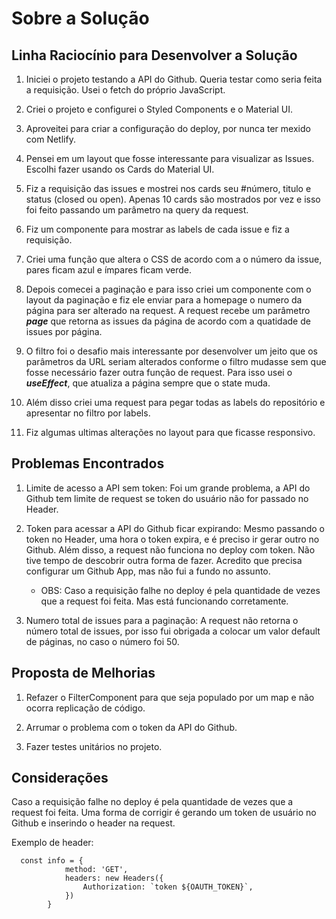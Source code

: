 # Sobre a Solução

## Linha Raciocínio para Desenvolver a Solução


1. Iniciei o projeto testando a API do Github. Queria testar como seria feita a 
requisição. Usei o fetch do próprio JavaScript.

2. Criei o projeto e configurei o Styled Components e o Material UI.

3. Aproveitei para criar a configuração do deploy, por nunca ter mexido com Netlify.

4. Pensei em um layout que fosse interessante para visualizar as Issues. Escolhi fazer 
usando os Cards do Material UI.

5. Fiz a requisição das issues e mostrei nos cards seu #número, titulo e status (closed ou open).
Apenas 10 cards são mostrados por vez e isso foi feito passando um parâmetro na query da request.

6. Fiz um componente para mostrar as labels de cada issue e fiz a requisição.

7. Criei uma função que altera o CSS de acordo com a o número da issue, pares ficam azul
e ímpares ficam verde.

8. Depois comecei a paginação e para isso criei um componente com o layout da paginação
e fiz ele enviar para a homepage o numero da página para ser alterado na request. 
A request recebe um parâmetro ***page*** que retorna as issues da página de acordo com a quatidade
de issues por página.

9. O filtro foi o desafio mais interessante por desenvolver um jeito que os parâmetros da URL
seriam alterados conforme o filtro mudasse sem que fosse necessário fazer outra função de request.
Para isso usei o ***useEffect***, que atualiza a página sempre que o state muda.

1.  Além disso criei uma request para pegar todas as labels do repositório e apresentar no filtro por labels.

2.  Fiz algumas ultimas alterações no layout para que ficasse responsivo. 

## Problemas Encontrados

1. Limite de acesso a API sem token: Foi um grande problema, a API do Github tem limite de request
se token do usuário não for passado no Header.

2. Token para acessar a API do Github ficar expirando: Mesmo passando o token no Header, uma hora o token expira,
e é preciso ir gerar outro no Github. Além disso, a request não funciona no deploy com token. Não tive tempo de descobrir
outra forma de fazer. Acredito que precisa configurar um Github App, mas não fui a fundo no assunto.

   - OBS: Caso a requisição falhe no deploy é pela quantidade de vezes que a request foi feita. Mas está funcionando corretamente. 

3. Numero total de issues para a paginação: A request não retorna o número total de issues, por isso fui obrigada a colocar um valor default de páginas,
no caso o número foi 50.


## Proposta de Melhorias

1. Refazer o FilterComponent para que seja populado por um map e não ocorra replicação de código.

2. Arrumar o problema com o token da API do Github.

3. Fazer testes unitários no projeto.


## Considerações 

Caso a requisição falhe no deploy é pela quantidade de vezes que a request foi feita. 
Uma forma de corrigir é gerando um token de usuário no Github e inserindo o header na request.

Exemplo de header:
```
  const info = {
            method: 'GET',
            headers: new Headers({
                Authorization: `token ${OAUTH_TOKEN}`,
            })
        }
```
